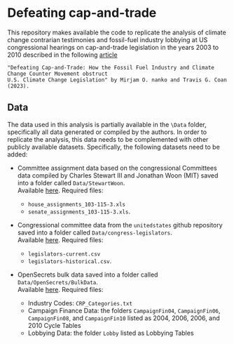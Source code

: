 # Defeating cap-and-trade

This repository makes available the code to replicate the analysis of climate change contrarian testimonies and fossil-fuel industry lobbying at US congressional hearings on cap-and-trade legislation in the years 2003 to 2010 described in the following [article]()

    "Defeating Cap-and-Trade: How the Fossil Fuel Industry and Climate Change Counter Movement obstruct 
    U.S. Climate Change Legislation" by Mirjam O. nanko and Travis G. Coan (2023).


## Data

The data used in this analysis is partially available in the `\Data` folder, specifically all data generated or compiled by the authors. In order to replicate the analysis, this data needs to be complemented with other publicly available datasets. Specifically, the following datasets need to be added:

* Committee assignment data based on the congressional Committees data compiled by Charles Stewart III and Jonathan Woon (MIT) saved into a folder called `Data/StewartWoon`.  <br>
    Available [here](http://web.mit.edu/17.251/www/data_page.html#2). Required files:
  * `house_assignments_103-115-3.xls`
  * `senate_assignments_103-115-3.xls`. <br>
    
* Congressional committee data from the `unitedstates` github repository saved into a folder called `Data/congress-legislators`. <br>
  Available [here](https://github.com/unitedstates/congress-legislators). Required files:
  * `legislators-current.csv`
  * `legislators-historical.csv`. <br>

* OpenSecrets bulk data saved into a folder called `Data/OpenSecrets/BulkData`. <br>
    Available [here](https://www.opensecrets.org/open-data/bulk-data). Required files: <br>
  * Industry Codes: `CRP_Categories.txt`
  * Campaign Finance Data: the folders `CampaignFin04`,  `CampaignFin06`,  `CampaignFin08`, and  `CampaignFin10` listed as 2004, 2006, 2006, and 2010 Cycle Tables
  * Lobbying Data: the folder `Lobby` listed as Lobbying Tables
 
 
